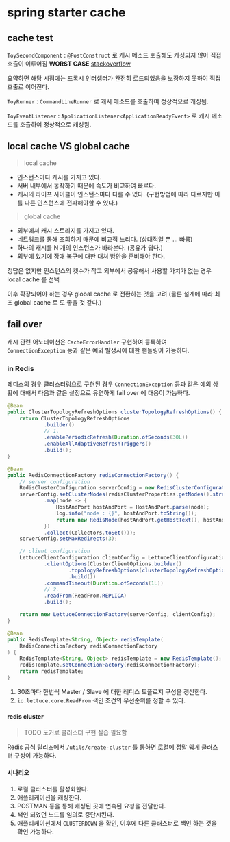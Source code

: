 # spring starter cache

## cache test

`ToySecondComponent` : `@PostConstruct` 로 캐시 메소드 호출해도 캐싱되지 않아 직접 호출이 이루어짐 **WORST CASE** [stackoverflow](https://stackoverflow.com/questions/28350082/spring-cache-using-cacheable-during-postconstruct-does-not-work)

요약하면 해당 시점에는 프록시 인터셉터가 완전히 로드되었음을 보장하지 못하여 직접 호출로 이어진다.

`ToyRunner` : `CommandLineRunner` 로 캐시 메소드를 호출하여 정상적으로 캐싱됨.

`ToyEventListener` : `ApplicationListener<ApplicationReadyEvent>` 로 캐시 메소드를 호출하여 정상적으로 캐싱됨.

## local cache VS global cache

> local cache

- 인스턴스마다 캐시를 가지고 있다.
- 서버 내부에서 동작하기 때문에 속도가 비교하여 빠르다.
- 캐시의 라이프 사이클이 인스턴스마다 다를 수 있다. (구현방법에 따라 다르지만 이를 다른 인스턴스에 전파해야할 수 있다.)

> global cache

- 외부에서 캐시 스토리지를 가지고 있다.
- 네트워크를 통해 조회하기 때문에 비교적 느리다. (상대적일 뿐 ... 빠름)
- 하나의 캐시를 N 개의 인스턴스가 바라본다. (공유가 쉽다.)
- 외부에 있기에 장애 복구에 대한 대처 방안을 준비해야 한다.

정답은 없지만 인스턴스의 갯수가 작고 외부에서 공유해서 사용할 가치가 없는 경우 local cache 를 선택

이후 확장되어야 하는 경우 global cache 로 전환하는 것을 고려 (물론 설계에 따라 최초 global cache 로 도 좋을 것 같다.)

## fail over

캐시 관련 어노테이션은 `CacheErrorHandler` 구현하여 등록하여 `ConnectionException` 등과 같은 예외 발생시에 대한 핸들링이 가능하다.

### in Redis

레디스의 경우 클러스터링으로 구현된 경우 `ConnectionException` 등과 같은 예외 상황에 대해서 다음과 같은 설정으로 유연하게 fail over 에 대응이 가능하다.

```java
@Bean
public ClusterTopologyRefreshOptions clusterTopologyRefreshOptions() {
    return ClusterTopologyRefreshOptions
            .builder()
            // 1.
            .enablePeriodicRefresh(Duration.ofSeconds(30L))
            .enableAllAdaptiveRefreshTriggers()
            .build();
}

@Bean
public RedisConnectionFactory redisConnectionFactory() {
    // server configuration
    RedisClusterConfiguration serverConfig = new RedisClusterConfiguration();
    serverConfig.setClusterNodes(redisClusterProperties.getNodes().stream()
            .map(node -> {
                HostAndPort hostAndPort = HostAndPort.parse(node);
                log.info("node : {}", hostAndPort.toString());
                return new RedisNode(hostAndPort.getHostText(), hostAndPort.getPort());
            })
            .collect(Collectors.toSet()));
    serverConfig.setMaxRedirects(3);

    // client configuration
    LettuceClientConfiguration clientConfig = LettuceClientConfiguration.builder()
            .clientOptions(ClusterClientOptions.builder()
                    .topologyRefreshOptions(clusterTopologyRefreshOptions())
                    .build())
            .commandTimeout(Duration.ofSeconds(1L))
            // 2.
            .readFrom(ReadFrom.REPLICA)
            .build();

    return new LettuceConnectionFactory(serverConfig, clientConfig);
}

@Bean
public RedisTemplate<String, Object> redisTemplate(
    RedisConnectionFactory redisConnectionFactory
) {
    RedisTemplate<String, Object> redisTemplate = new RedisTemplate();
    redisTemplate.setConnectionFactory(redisConnectionFactory);
    return redisTemplate;
}
```

1. 30초마다 한번씩 Master / Slave 에 대한 레디스 토폴로지 구성을 갱신한다.
2. `io.lettuce.core.ReadFrom` 색인 조건의 우선순위를 정할 수 있다.

#### redis cluster

> TODO 도커로 클러스터 구현 실습 필요함

Redis 공식 릴리즈에서 `/utils/create-cluster` 를 통하면 로컬에 정말 쉽게 클러스터 구성이 가능하다.

#### 시나리오

1. 로컬 클러스터를 활성화한다.
2. 애플리케이션을 캐싱한다.
3. POSTMAN 등을 통해 캐싱된 곳에 연속된 요청을 전달한다.
4. 색인 되었던 노드를 임의로 중단시킨다.
5. 애플리케이션에서 `CLUSTERDOWN` 을 확인, 이후에 다른 클러스터로 색인 하는 것을 확인 가능하다.
